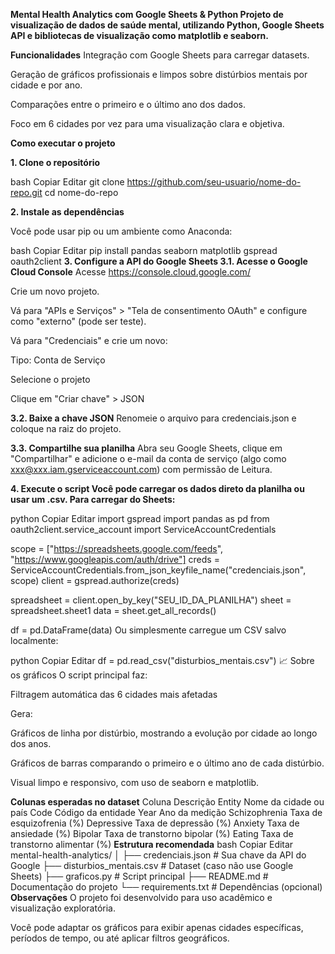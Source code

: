 **Mental Health Analytics com Google Sheets & Python Projeto de visualização de dados de saúde mental, utilizando Python, Google Sheets API e bibliotecas de visualização como matplotlib e seaborn.**

**Funcionalidades**
Integração com Google Sheets para carregar datasets.

Geração de gráficos profissionais e limpos sobre distúrbios mentais por cidade e por ano.

Comparações entre o primeiro e o último ano dos dados.

Foco em 6 cidades por vez para uma visualização clara e objetiva.

**Como executar o projeto**

**1. Clone o repositório**

bash
Copiar
Editar
git clone https://github.com/seu-usuario/nome-do-repo.git
cd nome-do-repo

**2. Instale as dependências**

Você pode usar pip ou um ambiente como Anaconda:

bash
Copiar
Editar
pip install pandas seaborn matplotlib gspread oauth2client
**3. Configure a API do Google Sheets
3.1. Acesse o Google Cloud Console**
Acesse https://console.cloud.google.com/

Crie um novo projeto.

Vá para "APIs e Serviços" > "Tela de consentimento OAuth" e configure como "externo" (pode ser teste).

Vá para "Credenciais" e crie um novo:

Tipo: Conta de Serviço

Selecione o projeto

Clique em "Criar chave" > JSON

**3.2. Baixe a chave JSON**
Renomeie o arquivo para credenciais.json e coloque na raiz do projeto.

**3.3. Compartilhe sua planilha**
Abra seu Google Sheets, clique em "Compartilhar" e adicione o e-mail da conta de serviço (algo como xxx@xxx.iam.gserviceaccount.com) com permissão de Leitura.

**4. Execute o script
Você pode carregar os dados direto da planilha ou usar um .csv. Para carregar do Sheets:**

python
Copiar
Editar
import gspread
import pandas as pd
from oauth2client.service_account import ServiceAccountCredentials

scope = ["https://spreadsheets.google.com/feeds", "https://www.googleapis.com/auth/drive"]
creds = ServiceAccountCredentials.from_json_keyfile_name("credenciais.json", scope)
client = gspread.authorize(creds)

spreadsheet = client.open_by_key("SEU_ID_DA_PLANILHA")
sheet = spreadsheet.sheet1
data = sheet.get_all_records()

df = pd.DataFrame(data)
Ou simplesmente carregue um CSV salvo localmente:

python
Copiar
Editar
df = pd.read_csv("disturbios_mentais.csv")
📈 Sobre os gráficos
O script principal faz:

Filtragem automática das 6 cidades mais afetadas

Gera:

Gráficos de linha por distúrbio, mostrando a evolução por cidade ao longo dos anos.

Gráficos de barras comparando o primeiro e o último ano de cada distúrbio.

Visual limpo e responsivo, com uso de seaborn e matplotlib.

**Colunas esperadas no dataset**
Coluna	Descrição
Entity	Nome da cidade ou país
Code	Código da entidade
Year	Ano da medição
Schizophrenia	Taxa de esquizofrenia (%)
Depressive	Taxa de depressão (%)
Anxiety	Taxa de ansiedade (%)
Bipolar	Taxa de transtorno bipolar (%)
Eating	Taxa de transtorno alimentar (%)
**Estrutura recomendada**
bash
Copiar
Editar
mental-health-analytics/
│
├── credenciais.json         # Sua chave da API do Google
├── disturbios_mentais.csv   # Dataset (caso não use Google Sheets)
├── graficos.py              # Script principal
├── README.md                # Documentação do projeto
└── requirements.txt         # Dependências (opcional)
**Observações**
O projeto foi desenvolvido para uso acadêmico e visualização exploratória.

Você pode adaptar os gráficos para exibir apenas cidades específicas, períodos de tempo, ou até aplicar filtros geográficos.
